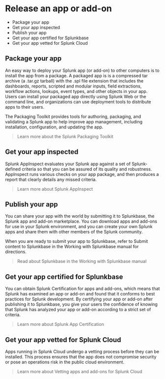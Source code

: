 # Release an app or add-on

- Package your app
- Get your app inspected
- Publish your app
- Get your app certified for Splunkbase
- Get your app vetted for Splunk Cloud

## Package your app

An easy way to deploy your Splunk app (or add-on) to other computers is to install the app from a package. A packaged app is is a compressed tar archive (a .tar.gz tarball) with the .spl file extension that includes the dashboards, reports, scripted and modular inputs, field extractions, workflow actions, lookups, event types, and other objects in your app. Users can install your packaged app directly using Splunk Web or the command line, and organizations can use deployment tools to distribute apps to their users.

The Packaging Toolkit provides tools for authoring, packaging, and validating a Splunk app to help improve app management, including installation, configuration, and updating the app.

> Learn more about the Splunk Packaging Toolkit

## Get your app inspected

Splunk AppInspect evaluates your Splunk app against a set of Splunk-defined criteria so that you can be assured of its quality and robustness. AppInspect runs various checks on your app package, and then produces a report that clearly details any missed criteria.

> Learn more about Splunk AppInspect

## Publish your app

You can share your app with the world by submitting it to Splunkbase, the Splunk app and add-on marketplace. You can download apps and add-ons for use in your Splunk environment, and you can create your own Splunk apps and share them with other members of the Splunk community.

When you are ready to submit your app to Splunkbase, refer to Submit content to Splunkbase in the Working with Splunkbase manual for directions.

> Read about Splunkbase in the Working with Splunkbase manual

## Get your app certified for Splunkbase

You can obtain Splunk Certification for apps and add-ons, which means that Splunk has examined an app or add-on and found that it conforms to best practices for Splunk development. By certifying your app or add-on after publishing it to Splunkbase, you give your users the confidence of knowing that Splunk has analyzed your app or add-on according to a strict set of criteria.

> Learn more about Splunk App Certification

## Get your app vetted for Splunk Cloud

Apps running in Splunk Cloud undergo a vetting process before they can be installed. This process ensures that the app does not compromise security or pose an operations risk in the public cloud environment.

> Learn more about Vetting apps and add-ons for Splunk Cloud